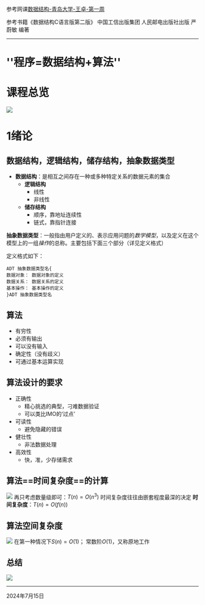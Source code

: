 参考网课[数据结构-青岛大学-王卓-第一周](https://www.bilibili.com/video/BV1nJ411V7bd/?spm_id_from=333.337.search-card.all.click)

参考书籍《数据结构C语言版第二版》 中国工信出版集团 人民邮电出版社出版 严蔚敏 编著

---
# ''程序=数据结构+算法''

# 课程总览
![](image-20240715104941446.png)

# 1绪论

## 数据结构，逻辑结构，储存结构，抽象数据类型
* **数据结构**：是相互之间存在一种或多种特定关系的数据元素的集合
	* **逻辑结构**
		* 线性
		* 非线性
	* **储存结构**
		* 顺序，靠地址连续性
		* 链式，靠指针连接

**抽象数据类型**：一般指由用户定义的、表示应用问题的*数学模型*，以及定义在这个模型上的一组*操作*的总称。主要包括下面三个部分（详见定义格式）

定义格式如下：
```
ADT 抽象数据类型名{
数据对象： 数据对象的定义
数据关系： 数据关系的定义
基本操作： 基本操作的定义
}ADT 抽象数据类型名
```
## 算法
* 有穷性
* 必须有输出
* 可以没有输入
* 确定性（没有歧义）
* 可通过基本运算实现
## 算法设计的要求
* 正确性
	* 精心挑选的典型，刁难数据验证
	* 可以类比IMO的‘过点’
* 可读性
	* 避免隐藏的错误
* 健壮性
	* 非法数据处理
* 高效性
	* 快，准，少存储需求

## 算法==时间复杂度==的计算
![](image-20240715111914143.png)
再只考虑数量级即可：$T(n)=O(n^3)$
时间复杂度往往由嵌套程度最深的决定
**时间复杂度**：$T(n)=O(f(n))$

## 算法空间复杂度
![](image-20240715123621993.png)
在第一种情况下$S(n)=O(1)$；
常数阶$O(1)$，又称原地工作

## 总结
![](image-20240715110528339.png)

---
2024年7月15日



